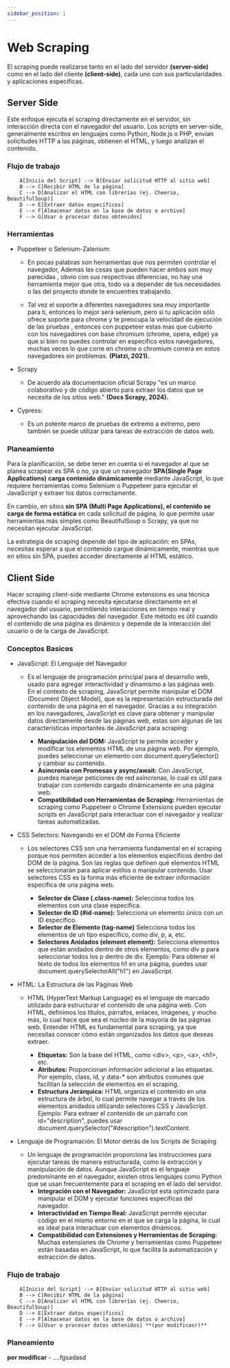 ```yaml
---
sidebar_position: 1
---
```


# Web Scraping

El scraping puede realizarse tanto en el lado del servidor **(server-side)** como en el lado del cliente **(client-side)**, cada uno con sus particularidades y aplicaciones específicas.

## Server Side

Este enfoque ejecuta el scraping directamente en el servidor, sin interacción directa con el navegador del usuario. Los scripts en server-side, generalmente escritos en lenguajes como Python, Node.js o PHP, envían solicitudes HTTP a las páginas, obtienen el HTML, y luego analizan el contenido.

### Flujo de trabajo
```mermaid
    A[Inicio del Script] --> B[Enviar solicitud HTTP al sitio web]
    B --> C[Recibir HTML de la página]
    C --> D[Analizar el HTML con librerías (ej. Cheerio, BeautifulSoup)]
    D --> E[Extraer datos específicos]
    E --> F[Almacenar datos en la base de datos o archivo]
    F --> G[Usar o procesar datos obtenidos]
```
### Herramientas

- Puppeteer o Selenium-Zalenium:
  - En pocas palabras son herramientas que nos permiten controlar el navegador, Ademas las cosas que pueden hacer ambos son muy parecidas , obvio con sus respectivas diferencias, no hay una herramienta mejor que otra, todo va a depender de tus necesidades o las del proyecto donde te encuentres trabajando.

  - Tal vez el soporte a diferentes navegadores sea muy importante para ti, entonces lo mejor será selenium, pero si tu aplicación sólo ofrece soporte para chrome y te preocupa la velocidad de ejecución de las pruebas , entonces con puppeteer estas mas que cubierto con los navegadores con base chromium (chrome, opera, edge) ya que si bien no puedes controlar en específico estos navegadores, muchas veces lo que corre en chrome o chromium correrá en estos navegadores sin problemas. **(Platzi, 2021).**

- Scrapy
  - De acuerdo ala documentacion oficial Scrapy "es  un marco colaborativo y de código abierto para extraer los datos que se necesita de los sitios web." **(Docs Scrapy, 2024).**

- Cypress:
  - Es un potente marco de pruebas de extremo a extremo, pero también se puede utilizar para tareas de extracción de datos web.

### Planeamiento

Para la planificación, se debe tener en cuenta si el navegador al que se planea scrapear es SPA o no, ya que un navegador **SPA(Single Page Applications)** **carga contenido dinámicamente** mediante JavaScript, lo que requiere herramientas como Selenium o Puppeteer para ejecutar el JavaScript y extraer los datos correctamente. 

En cambio, en sitios **sin SPA (Multi Page Applications), el contenido se carga de forma estática** en cada solicitud de página, lo que permite usar herramientas más simples como BeautifulSoup o Scrapy, ya que no necesitan ejecutar JavaScript. 

La estrategia de scraping depende del tipo de aplicación: en SPAs, necesitas esperar a que el contenido cargue dinámicamente, mientras que en sitios sin SPA, puedes acceder directamente al HTML estático.

## Client Side

Hacer scraping client-side mediante Chrome extensions es una técnica efectiva cuando el scraping necesita ejecutarse directamente en el navegador del usuario, permitiendo interacciones en tiempo real y aprovechando las capacidades del navegador. Este método es útil cuando el contenido de una página es dinámico y depende de la interacción del usuario o de la carga de JavaScript.

### Conceptos Basicos
- JavaScript: El Lenguaje del Navegador
  - Es el lenguaje de programación principal para el desarrollo web, usado para agregar interactividad y dinamismo a las páginas web. En el contexto de scraping, JavaScript permite manipular el DOM (Document Object Model), que es la representación estructurada del contenido de una página en el navegador. Gracias a su integración en los navegadores, JavaScript es clave para obtener y manipular datos directamente desde las páginas web, estas son algunas de las características importantes de JavaScript para scraping:

    - **Manipulación del DOM:** JavaScript te permite acceder y modificar los elementos HTML de una página web. Por ejemplo, puedes seleccionar un elemento con document.querySelector() y cambiar su contenido.
    - **Asincronía con Promesas y async/await:** Con JavaScript, puedes manejar peticiones de red asíncronas, lo cual es útil para trabajar con contenido cargado dinámicamente en una página web.
    - **Compatibilidad con Herramientas de Scraping:** Herramientas de scraping como Puppeteer o Chrome Extensions pueden ejecutar scripts en JavaScript para interactuar con el navegador y realizar tareas automatizadas.

- CSS Selectors: Navegando en el DOM de Forma Eficiente
  - Los selectores CSS son una herramienta fundamental en el scraping porque nos permiten acceder a los elementos específicos dentro del DOM de la página. Son las reglas que definen qué elementos HTML se seleccionarán para aplicar estilos o manipular contenido. Usar selectores CSS es la forma más eficiente de extraer información específica de una página web.

    - **Selector de Clase (.class-name):** Selecciona todos los elementos con una clase específica.
    - **Selector de ID (#id-name):** Selecciona un elemento único con un ID específico.
    - **Selector de Elemento (tag-name)** Selecciona todos los elementos de un tipo específico, como div, p, a, etc.
    - **Selectores Anidados (element element):** Selecciona elementos que están anidados dentro de otros elementos, como div p para seleccionar todos los p dentro de div. Ejemplo: Para obtener el texto de todos los elementos h1 en una página, puedes usar document.querySelectorAll("h1") en JavaScript.

- HTML: La Estructura de las Páginas Web
  - HTML (HyperText Markup Language) es el lenguaje de marcado utilizado para estructurar el contenido de una página web. Con HTML, definimos los títulos, párrafos, enlaces, imágenes, y mucho más, lo cual hace que sea el núcleo de la mayoría de las páginas web. Entender HTML es fundamental para scraping, ya que necesitas conocer cómo están organizados los datos que deseas extraer.

    - **Etiquetas:** Son la base del HTML, como &lt;div&gt;, &lt;p&gt;, &lt;a&gt;, &lt;h1&gt;, etc.
    - **Atributos:** Proporcionan información adicional a las etiquetas. Por ejemplo, class, id, y data-* son atributos comunes que facilitan la selección de elementos en el scraping.
    - **Estructura Jerárquica:** HTML organiza el contenido en una estructura de árbol, lo cual permite navegar a través de los elementos anidados utilizando selectores CSS y JavaScript. Ejemplo: Para extraer el contenido de un párrafo con id="description", puedes usar document.querySelector("#description").textContent.

- Lenguaje de Programación: El Motor detrás de los Scripts de Scraping
  - Un lenguaje de programación proporciona las instrucciones para ejecutar tareas de manera estructurada, como la extracción y manipulación de datos. Aunque JavaScript es el lenguaje predominante en el navegador, existen otros lenguajes como Python que se usan frecuentemente para el scraping en el lado del servidor.
    - **Integración con el Navegador:** JavaScript está optimizado para manipular el DOM y ejecutar funciones específicas del navegador.
    - **Interactividad en Tiempo Real:** JavaScript permite ejecutar código en el mismo entorno en el que se carga la página, lo cual es ideal para interactuar con elementos dinámicos.
    - **Compatibilidad con Extensiones y Herramientas de Scraping:** Muchas extensiones de Chrome y herramientas como Puppeteer están basadas en JavaScript, lo que facilita la automatización y extracción de datos.


### Flujo de trabajo
```mermaid
    A[Inicio del Script] --> B[Enviar solicitud HTTP al sitio web]
    B --> C[Recibir HTML de la página]
    C --> D[Analizar el HTML con librerías (ej. Cheerio, BeautifulSoup)]
    D --> E[Extraer datos específicos]
    E --> F[Almacenar datos en la base de datos o archivo]
    F --> G[Usar o procesar datos obtenidos] **(por modificasr)**
```

### Planeamiento

**por modificar** - ....fgsadasd